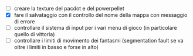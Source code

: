 - [ ] creare la texture del pacdot e del powerpellet 
- [x] fare il salvataggio con il controllo del nome della mappa con messaggio di errore
- [ ] controllare il sistema di input per i vari menu di gioco (in particolare quello di vittoria)
- [ ] controllare i limiti di movimento dei fantasmi (segmentation fault se va oltre i limiti in basso e forse in alto)